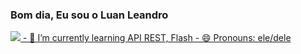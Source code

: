### Bom dia, Eu sou o Luan Leandro


<div>
  <a href="luan.barbosacruz@gmail.com"><img src=https://img.shields.io/badge/Gmail-D14836?style=for-the-badge&logo=gmail&logoColor=white/>
- 🌱 I’m currently learning API REST, Flash
- 😄 Pronouns: ele/dele
